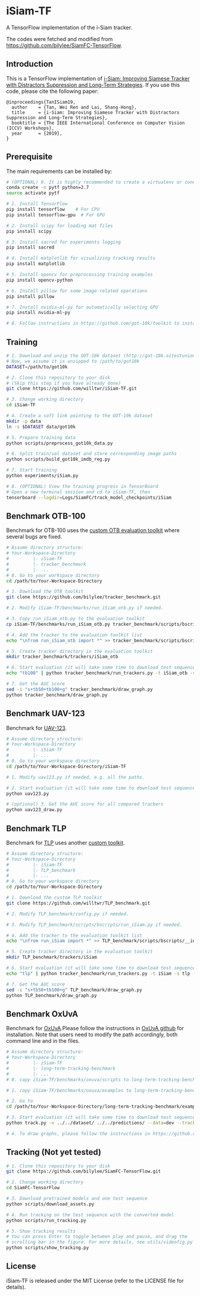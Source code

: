 # iSiam-TF
A TensorFlow implementation of the i-Siam tracker.

The codes were fetched and modified from https://github.com/bilylee/SiamFC-TensorFlow.

## Introduction

This is a TensorFlow implementation of [i-Siam: Improving Siamese Tracker with Distractors Suppression and Long-Term Strategies](na). If you use this code, please cite the following paper:

```
@inproceedings{TanISiam19,
  author    = {Tan, Wei Ren and Lai, Shang-Hong},
  title     = {i-Siam: Improving Siamese Tracker with Distractors Suppression and Long-Term Strategies},
  booktitle = {The IEEE International Conference on Computer Vision (ICCV) Workshops},
  year      = {2019},
}
```

## Prerequisite
The main requirements can be installed by:
```bash
# (OPTIONAL) 0. It is highly recommended to create a virtualenv or conda environment
conda create -n pytf python=2.7
source activate pytf

# 1. Install TensorFlow
pip install tensorflow    # For CPU
pip install tensorflow-gpu  # For GPU

# 2. Install scipy for loading mat files
pip install scipy

# 3. Install sacred for experiments logging
pip install sacred

# 4. Install matplotlib for visualizing tracking results
pip install matplotlib

# 5. Install opencv for preprocessing training examples
pip install opencv-python

# 6. Install pillow for some image-related operations
pip install pillow

# 7. Install nvidia-ml-py for automatically selecting GPU
pip install nvidia-ml-py

# 8. Follow instructions in https://github.com/got-10k/toolkit to install GOT-10k toolkits. 
```

## Training
```bash
# 1. Download and unzip the GOT-10k dataset (http://got-10k.aitestunion.com/)
# Now, we assume it is unzipped to /path/to/got10k
DATASET=/path/to/got10k

# 2. Clone this repository to your disk 
# (Skip this step if you have already done)
git clone https://github.com/willtwr/iSiam-TF.git

# 3. Change working directory
cd iSiam-TF

# 4. Create a soft link pointing to the GOT-10k dataset
mkdir -p data
ln -s $DATASET data/got10k

# 5. Prepare training data
python scripts/preprocess_got10k_data.py

# 6. Split train/val dataset and store corresponding image paths
python scripts/build_got10k_imdb_reg.py

# 7. Start training
python experiments/iSiam.py

# 8. (OPTIONAL) View the training progress in TensorBoard
# Open a new terminal session and cd to iSiam-TF, then
tensorboard --logdir=Logs/SiamFC/track_model_checkpoints/iSiam
```

## Benchmark OTB-100
Benchmark for OTB-100 uses the [custom OTB evaluation toolkit](https://github.com/bilylee/tracker_benchmark) where several bugs are fixed. 

```bash
# Assume directory structure:
# Your-Workspace-Directory
#         |- iSiam-TF
#         |- tracker_benchmark
#         |- ...
# 0. Go to your workspace directory
cd /path/to/Your-Workspace-Directory

# 1. Download the OTB toolkit
git clone https://github.com/bilylee/tracker_benchmark.git

# 2. Modify iSiam-TF/benchmarks/run_iSiam_otb.py if needed. 

# 3. Copy run_iSiam_otb.py to the evaluation toolkit
cp iSiam-TF/benchmarks/run_iSiam_otb.py tracker_benchmark/scripts/bscripts

# 4. Add the tracker to the evaluation toolkit list
echo "\nfrom run_iSiam_otb import *" >> tracker_benchmark/scripts/bscripts/__init__.py

# 5. Create tracker directory in the evaluation toolkit
mkdir tracker_benchmark/trackers/iSiam_otb

# 6. Start evaluation (it will take some time to download test sequences).
echo "tb100" | python tracker_benchmark/run_trackers.py -t iSiam_otb -s tb100 -e OPE

# 7. Get the AUC score
sed -i "s+tb50+tb100+g" tracker_benchmark/draw_graph.py
python tracker_benchmark/draw_graph.py
```

## Benchmark UAV-123
Benchmark for [UAV-123](https://uav123.org/).

```bash
# Assume directory structure:
# Your-Workspace-Directory
#         |- iSiam-TF
#         |- ...
# 0. Go to your workspace directory
cd /path/to/Your-Workspace-Directory/iSiam-TF

# 1. Modify uav123.py if needed, e.g. all the paths. 

# 2. Start evaluation (it will take some time to download test sequences).
python uav123.py

# (optional) 3. Get the AUC score for all compared trackers
python uav123_draw.py
```

## Benchmark TLP
Benchmark for [TLP](https://amoudgl.github.io/tlp/) uses another [custom toolkit](https://github.com/willtwr/TLP_benchmark.git).

```bash
# Assume directory structure:
# Your-Workspace-Directory
#         |- iSiam-TF
#         |- TLP_benchmark
#         |- ...
# 0. Go to your workspace directory
cd /path/to/Your-Workspace-Directory

# 1. Download the custom TLP toolkit
git clone https://github.com/willtwr/TLP_benchmark.git

# 2. Modify TLP_benchmark/config.py if needed. 

# 3. Modify TLP_benchmark/scripts/bscripts/run_iSiam.py if needed. 

# 4. Add the tracker to the evaluation toolkit list
echo "\nfrom run_iSiam import *" >> TLP_benchmark/scripts/bscripts/__init__.py

# 5. Create tracker directory in the evaluation toolkit
mkdir TLP_benchmark/trackers/iSiam

# 6. Start evaluation (it will take some time to download test sequences).
echo "tlp" | python tracker_benchmark/run_trackers.py -t iSiam -s tlp -e OPE

# 7. Get the AUC score
sed -i "s+tb50+tb100+g" TLP_benchmark/draw_graph.py
python TLP_benchmark/draw_graph.py
```

## Benchmark OxUvA
Benchmark for [OxUvA](https://oxuva.github.io/long-term-tracking-benchmark/).Please follow the instructions in [OxUvA github](https://github.com/oxuva/long-term-tracking-benchmark.git) for installation. Note that users need to modify the path accordingly, both command line and in the files.

```bash
# Assume directory structure:
# Your-Workspace-Directory
#         |- iSiam-TF
#         |- long-term-tracking-benchmark
#         |- ...
# 0. copy iSiam-TF/benchmarks/oxuva/scripts to long-term-tracking-benchmark/

# 1. copy iSiam-TF/benchmarks/oxuva/examples to long-term-tracking-benchmark/examples

# 2. Go to 
cd /path/to/Your-Workspace-Directory/long-term-tracking-benchmark/examples

# 3. Start evaluation (it will take some time to download test sequences).
python track.py -v ../../dataset/ ../../predictions/ --data=dev --tracker=iSiam

# 4. To draw graphs, please follow the instructions in https://github.com/oxuva/long-term-tracking-benchmark.git
```

## Tracking (Not yet tested)
```bash
# 1. Clone this repository to your disk
git clone https://github.com/bilylee/SiamFC-TensorFlow.git

# 2. Change working directory
cd SiamFC-TensorFlow

# 3. Download pretrained models and one test sequence 
python scripts/download_assets.py

# 4. Run tracking on the test sequence with the converted model
python scripts/run_tracking.py

# 5. Show tracking results
# You can press Enter to toggle between play and pause, and drag the 
# scrolling bar in the figure. For more details, see utils/videofig.py
python scripts/show_tracking.py
```

## License
iSiam-TF is released under the MIT License (refer to the LICENSE file for details).
